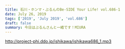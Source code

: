 ```yaml
---
title: 石川・ホンマ・ぶるんのBe-SIDE Your Life! vol.686-1
date: July 26, 2019
tags: ['2019', 'July 2019', 'vol.686']
draft: false
summary: 今日はぶるんさんと一緒です！MIURA
---
```


http://project-phi.ddo.jp/ishikawa/ishikawa686_1.mp3